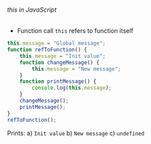 ###### this in JavaScript

* Function call ```this``` refers to function itself
```javascript
this.message = "Global message";
function refToFunction() {
    this.message = "Init value";
    function changeMessage() {
        this.message = "New message";
    }
    function printMessage() {
        console.log(this.message);
    }
    changeMessage();
    printMessage();
}
refToFunction();
```
Prints:
a) ``Init value`` b) ``New message`` c) ``undefined``
